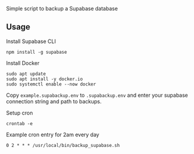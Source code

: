 Simple script to backup a Supabase database

## Usage

Install Supabase CLI

```
npm install -g supabase
```

Install Docker

```
sudo apt update
sudo apt install -y docker.io
sudo systemctl enable --now docker
```

Copy `example.supabackup.env` to `.supabackup.env` and enter your supabase connection string and path to backups.

Setup cron

```
crontab -e
```

Example cron entry for 2am every day

```
0 2 * * * /usr/local/bin/backup_supabase.sh
```

